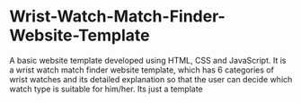 # Wrist-Watch-Match-Finder-Website-Template
A basic website template developed using HTML, CSS and JavaScript. It is a wrist watch match finder website template, which has 6 categories of wrist watches and its detailed explanation so that the user can decide which watch type is suitable for him/her. Its just a template 
